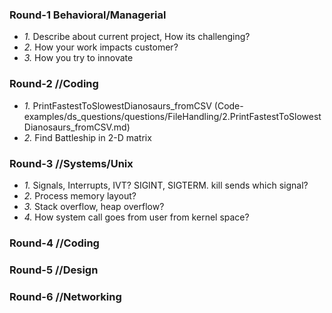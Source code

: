### Round-1 Behavioral/Managerial
- *1.* Describe about current project, How its challenging?
- *2.* How your work impacts customer?
- *3.* How you try to innovate

### Round-2 //Coding
- *1.* PrintFastestToSlowestDianosaurs_fromCSV (Code-examples/ds_questions/questions/FileHandling/2.PrintFastestToSlowestDianosaurs_fromCSV.md)
- *2.* Find Battleship in 2-D matrix

### Round-3 //Systems/Unix
- *1.* Signals, Interrupts, IVT? SIGINT, SIGTERM. kill sends which signal?
- *2.* Process memory layout? 
- *3.* Stack overflow, heap overflow?
- *4.* How system call goes from user from kernel space?

### Round-4 //Coding

### Round-5 //Design

### Round-6 //Networking
